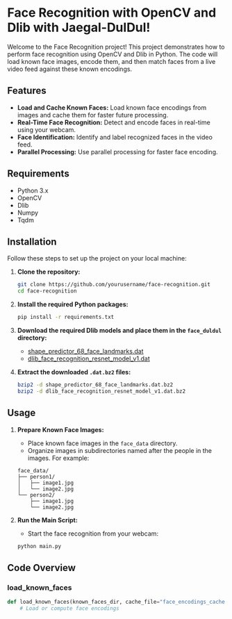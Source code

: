 # Face Recognition with OpenCV and Dlib with Jaegal-DulDul!

Welcome to the Face Recognition project! This project demonstrates how to perform face recognition using OpenCV and Dlib in Python. The code will load known face images, encode them, and then match faces from a live video feed against these known encodings.

## Features

- **Load and Cache Known Faces:** Load known face encodings from images and cache them for faster future processing.
- **Real-Time Face Recognition:** Detect and encode faces in real-time using your webcam.
- **Face Identification:** Identify and label recognized faces in the video feed.
- **Parallel Processing:** Use parallel processing for faster face encoding.

## Requirements

- Python 3.x
- OpenCV
- Dlib
- Numpy
- Tqdm

## Installation

Follow these steps to set up the project on your local machine:

1. **Clone the repository:**
    ```bash
    git clone https://github.com/yourusername/face-recognition.git
    cd face-recognition
    ```

2. **Install the required Python packages:**
    ```bash
    pip install -r requirements.txt
    ```

3. **Download the required Dlib models and place them in the `face_duldul` directory:**
    - [shape_predictor_68_face_landmarks.dat](http://dlib.net/files/shape_predictor_68_face_landmarks.dat.bz2)
    - [dlib_face_recognition_resnet_model_v1.dat](http://dlib.net/files/dlib_face_recognition_resnet_model_v1.dat.bz2)

4. **Extract the downloaded `.dat.bz2` files:**
    ```bash
    bzip2 -d shape_predictor_68_face_landmarks.dat.bz2
    bzip2 -d dlib_face_recognition_resnet_model_v1.dat.bz2
    ```

## Usage

1. **Prepare Known Face Images:**
    - Place known face images in the `face_data` directory.
    - Organize images in subdirectories named after the people in the images. For example:
    ```
    face_data/
    ├── person1/
    │   ├── image1.jpg
    │   └── image2.jpg
    └── person2/
        ├── image1.jpg
        └── image2.jpg
    ```

2. **Run the Main Script:**
    - Start the face recognition from your webcam:
    ```bash
    python main.py
    ```

## Code Overview

### load_known_faces

```python
def load_known_faces(known_faces_dir, cache_file="face_encodings_cache.pkl"):
    # Load or compute face encodings
